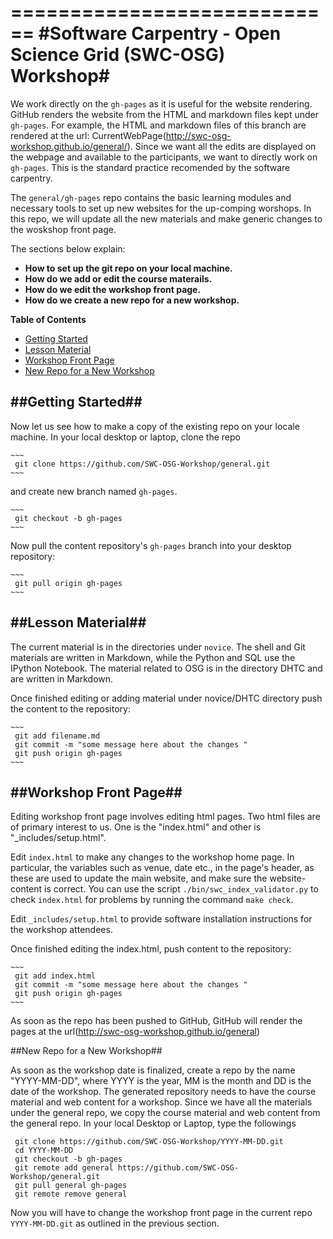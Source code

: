 ============================
#Software Carpentry - Open Science Grid (SWC-OSG) Workshop#
============================

We work directly on the `gh-pages` as it is useful for the website 
rendering. GitHub renders the website from the HTML and markdown 
files kept under `gh-pages`. For example, the HTML and 
markdown files of this branch are rendered at the url: 
CurrentWebPage(http://swc-osg-workshop.github.io/general/). Since we want all the edits are 
displayed on the webpage and available to the participants, we want to directly work 
on `gh-pages`. This is the standard practice recomended by the software carpentry. 


The `general/gh-pages` repo contains the basic learning modules and necessary 
tools to set up new websites for the up-comping worshops. In this repo, we will 
update all the new materials and make generic changes to the woskshop front page. 


The sections below explain:

* __How to set up the git repo on your local machine.__
* __How do we add or edit the course materails.__
* __How do we edit the workshop front page.__
* __How do we create a new repo for a new workshop.__


**Table of Contents**

*   [Getting Started](#getting-started)
*   [Lesson Material](#lession-material)
*   [Workshop Front Page](#workshop-frontpage)
*   [New Repo for a New Workshop](#new-repo)

##Getting Started##
---------------


Now let us see how to make a copy of the existing repo on your locale machine.  In your local 
desktop or laptop, clone the repo 

    ~~~
     git clone https://github.com/SWC-OSG-Workshop/general.git
    ~~~

and create new branch named `gh-pages`.

    ~~~
     git checkout -b gh-pages
    ~~~

Now pull the content repository's `gh-pages` branch into your desktop repository:

    ~~~
     git pull origin gh-pages
    ~~~
##Lesson Material##
---------------

The current material is in the directories under `novice`. The shell and Git materials are 
written in Markdown, while the Python and SQL use the IPython Notebook. The material 
related to OSG is in the directory DHTC and are written in Markdown. 

Once finished editing or adding material under novice/DHTC directory push the 
content to the repository:

    ~~~
     git add filename.md
     git commit -m "some message here about the changes " 
     git push origin gh-pages
    ~~~



##Workshop Front Page##
-------------------

Editing workshop front page involves editing html pages. Two html files are of 
primary interest to us. One is the "index.html" and other is "_includes/setup.html".


Edit `index.html` to make any changes to the workshop home page.
    In particular, the variables such as venue, date etc., in the page's header,
    as these are used to update the main website, and make sure the website-content is correct.
    You can use the script `./bin/swc_index_validator.py` to 
    check `index.html` for problems
    by running the command `make check`.


Edit `_includes/setup.html` to provide software installation instructions for the workshop attendees.

Once finished editing the index.html, push content to the repository:

    ~~~
     git add index.html
     git commit -m "some message here about the changes " 
     git push origin gh-pages
    ~~~

As soon as the repo has been pushed to GitHub, GitHub will render the pages
at the url(http://swc-osg-workshop.github.io/general)

##New Repo for a New Workshop##

As soon as the workshop date is finalized, create a repo by the name
"YYYY-MM-DD", where YYYY is the year, MM is the month and DD is the
date of the workshop. The generated repository needs to have the
course material and web content for a workshop. Since we have all
the materials under the general repo, we copy the course material and web
content from the general repo. In your local Desktop or Laptop, type
the followings
~~~
 git clone https://github.com/SWC-OSG-Workshop/YYYY-MM-DD.git
 cd YYYY-MM-DD 
 git checkout -b gh-pages 
 git remote add general https://github.com/SWC-OSG-Workshop/general.git 
 git pull general gh-pages 
 git remote remove general 
~~~

Now you will have to change the workshop front page in the current repo `YYYY-MM-DD.git` as 
outlined in the previous section.  

